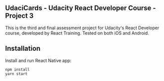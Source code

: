 ## UdaciCards - Udacity React Developer Course - Project 3

This is the third and final assessment project for Udacity's React Developer course, developed by React Training. Tested on both iOS and Android.

## Installation

Install and run React Native app:
```
npm install
yarn start
```